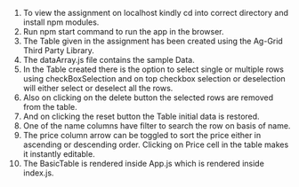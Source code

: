 1. To view the assignment on localhost kindly cd into correct directory and install npm modules.
2. Run npm start command to run the app in the browser.
3. The Table given in the assignment has been created using the Ag-Grid Third Party Library.
4. The dataArray.js file contains the sample Data.
5. In the Table created there is the option to select single or multiple rows using checkBoxSelection and on top checkbox selection or deselection will either select or deselect all the rows.
6. Also on clicking on the delete button the selected rows are removed from the table.
7. And on clicking the reset button the Table initial data is restored. 
8. One of the name columns have filter to search the row on basis of name.
9. The price column arrow can be toggled to sort the price either in ascending or descending order. Clicking on Price cell in the table makes it instantly editable.
10. The BasicTable is rendered inside App.js which is rendered inside index.js.
